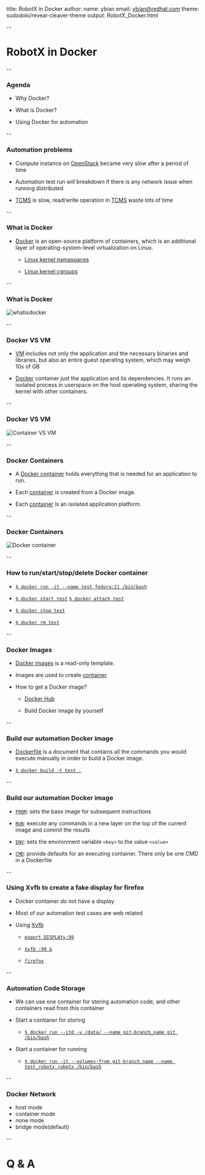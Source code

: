 title: RobotX in Docker
author:
    name: ybian
    email: ybian@redhat.com
theme: sudodoki/reveal-cleaver-theme
output: RobotX_Docker.html

--

# RobotX in Docker

--

### Agenda

  * Why Docker?

  * What is Docker?

  * Using Docker for automation

--

### Automation problems

  * Compute instance on [OpenStack][OpenStack] became very slow after a period of time

  * Automation test run will breakdown if there is any network issue when running distributed

  * [TCMS][TCMS] is slow, read/write operation in [TCMS][TCMS] waste lots of time

[OpenStack]:https://www.openstack.org/
[TCMS]:https://tcms.engineering.redhat.com/

--

### What is Docker

  * [Docker][Docker] is an open-source platform of containers, which is an additional layer of operating-system-level virtualization on Linux.

    - [Linux kernel namaspaces](https://www.kernel.org/doc/Documentation/namespaces/)

    - [Linux kernel cgroups](https://www.kernel.org/doc/Documentation/cgroups/cgroups.txt)


[Docker]:https://www.docker.com/

--

### What is Docker

  ![whatisdocker](../RobotX_Docker/whatisdocker.png)

--

### Docker VS VM

  * [VM][VM] includes not only the application and the necessary binaries and libraries, but also an entire guest operating system, which may weigh 10s of GB

  * [Docker][Docker] container just the application and its dependencies. It runs an isolated process in userspace on the host operating system, sharing the kernel with other containers.

[VM]:https://en.wikipedia.org/wiki/Virtual_machine
[Docker]:https://www.docker.com/

--

### Docker VS VM

  ![Container VS VM](../RobotX_Docker/Container-VMs.jpg)

--

### Docker Containers

  * A [Docker container][Docker container] holds everything that is needed for an application to run.

  * Each [container][Docker container] is created from a Docker image.

  * Each [container][Docker container] is an isolated application platform.

[Docker container]: http://docs.docker.com/userguide/usingdocker/

--

### Docker Containers

  ![Docker container](../RobotX_Docker/Docker-container.png)

--

### How to run/start/stop/delete Docker container

  * [`$ docker run -it --name test fedora:21 /bin/bash`](http://docs.docker.com/userguide/)

  * [`$ docker start test`](http://docs.docker.com/userguide/)
    [`$ docker attach test`](http://docs.docker.com/userguide/)

  * [`$ docker stop test`](http://docs.docker.com/userguide/)

  * [`$ docker rm test`](http://docs.docker.com/userguide/)

--

### Docker Images

  * [Docker images][Docker images] is a read-only template.

  * Images are used to create [container][Docker container].

  * How to get a Docker image?

    - [Docker Hub][Docker Hub]

    - Build Docker image by yourself


[Docker container]: http://docs.docker.com/userguide/usingdocker/
[Docker images]:http://docs.docker.com/userguide/dockerimages/
[Docker Hub]:https://hub.docker.com/

--

### Build our automation Docker image

  * [Dockerfile][Dockerfile] is a document that contains all the commands you would execute manually in order to build a Docker image.

  * [`$ docker build -t test .`](http://docs.docker.com/userguide/)

[Dockerfile]: http://docs.docker.com/reference/builder

--

### Build our automation Docker image

  * [`FROM`](http://docs.docker.com/reference/builder/#from): sets the base image for subsequent instructions

  * [`RUN`](http://docs.docker.com/reference/builder/#run): execute any commands in a new layer on the top of the current image and commit the results

  * [`ENV`](http://docs.docker.com/reference/builder/#env): sets the environment variable `<key>` to the value `<value>`

  * [`CMD`](http://docs.docker.com/reference/builder/#cmd): provide defaults for an executing container. There only be one CMD in a Dockerfile

--

### Using Xvfb to create a fake display for firefox

  * Docker container do not have a display

  * Most of our automation test cases are web related

  * Using [Xvfb][Xvfb]

    - [`export DISPLAY=:99`](http://docs.docker.com/userguide/)

    - [`Xvfb :99 &`](http://docs.docker.com/userguide/)

    - [`firefox`](http://docs.docker.com/userguide/)


[Xvfb]:http://www.x.org/archive/X11R7.6/doc/man/man1/Xvfb.1.xhtml

--

### Automation Code Storage

  * We can use one container for storing automation code, and other containers read from this container

  * Start a contianer for storing
    - [`$ docker run --itd -v /data/ --name git-branch_name git /bin/bash`](http://docs.docker.com/userguide/)

  * Start a container for running
    - [`$ docker run -it --volumes-from git-branch_name --name test_robotx robotx /bin/bash`](http://docs.docker.com/userguide/)

--

### Docker Network

  - host mode
  - container mode
  - none mode
  - bridge mode(default)

--

# Q & A

